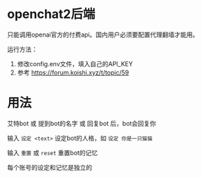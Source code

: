 # openchat2后端

只能调用openai官方的付费api。国内用户必须要配置代理翻墙才能用。

运行方法：
1. 修改config.env文件，填入自己的API_KEY
2. 参考 https://forum.koishi.xyz/t/topic/59

# 用法

艾特bot 或 提到bot的名字 或 回复bot 后，bot会回复你

输入 `设定 <text>` 设定bot的人格，如 `设定 你是一只猫猫`

输入 `重置` 或 `reset` 重置bot的记忆

每个账号的设定和记忆是独立的
